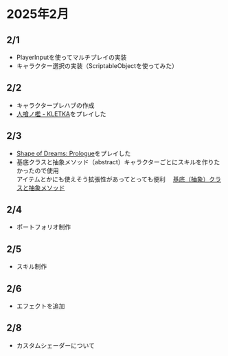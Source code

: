 # 2025年2月

## 2/1
- PlayerInputを使ってマルチプレイの実装
- キャラクター選択の実装（ScriptableObjectを使ってみた）
## 2/2
- キャラクタープレハブの作成
- [人喰ノ檻 - KLETKA](https://store.steampowered.com/app/1699480/__KLETKA/)をプレイした
## 2/3
- [Shape of Dreams: Prologue](https://store.steampowered.com/app/3275270/Shape_of_Dreams_Prologue/)をプレイした
- 基底クラスと抽象メソッド（abstract）キャラクターごとにスキルを作りたかったので使用<br>
  アイテムとかにも使えそう拡張性があってとっても便利
　[基底（抽象）クラスと抽象メソッド](https://dexall.co.jp/articles/?p=1464)
## 2/4
- ポートフォリオ制作
## 2/5
- スキル制作
## 2/6
- エフェクトを追加
## 2/8
- カスタムシェーダーについて
